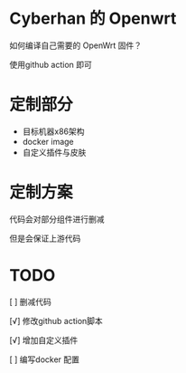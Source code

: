 # Cyberhan 的 Openwrt

如何编译自己需要的 OpenWrt 固件？

使用github action 即可

# 定制部分

- 目标机器x86架构 
- docker image
- 自定义插件与皮肤

# 定制方案

代码会对部分组件进行删减

但是会保证上游代码

# TODO

[ ] 删减代码

[√] 修改github action脚本

[√] 增加自定义插件

[ ] 编写docker 配置

